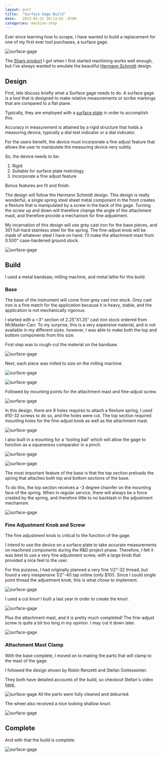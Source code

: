 ```yaml
---
layout: post
title:  "Surface Gage Build"
date:   2023-03-23 20:13:02 -0700
categories: machine-shop
---
```

Ever since learning how to scrape, I have wanted to build a replacement
for one of my first ever tool purchases, a surface gage. 

![surface-gage](/assets/surface-gage/surface-gage-15.JPG)

The [Shars product](https://www.shars.com/7-surface-gage-1) I got when I first started
machining works well enough, but I've always wanted to emulate the beautiful 
[Hermann Schmidt](https://www.hschmidt.com/product/surface-gage-capacity-12-mg-1/) 
design. 

## Design

First, lets discuss briefly what a Surface gage needs to do. A surface gage
is a tool that is designed to make relative measurements or scribe markings 
that are compared to a flat plane. 

Typically, they are employed with a [surface plate](https://en.wikipedia.org/wiki/Surface_plate)
in order to accomplish this. 

Accuracy in measurement is attained by a rigid structure that holds a measuring device, 
typically a dial test indicator or a dial indicator. 

For the users benefit, the device must incorporate a fine adjust feature that allows
the user to manipulate the measuring device very subtly. 

So, the device needs to be:
  1. Rigid
  2. Suitable for surface plate metrology
  3. Incorporate a fine adjust feature

Bonus features are fit and finish.

The design will follow the Hermann Schmidt design. This design is really wonderful,
a single spring steel sheet metal component in the front creates a flexture that is
manipulated by a screw in the back of the gage. Turning the screw up and down will therefore
change the angle of the attachment mast, and therefore provide a mechanism for
fine adjustment. 

My incarnation of this design will use grey cast iron for the base pieces, and 
301 full-hard stainless steel for the spring. The fine-adjust knob will be made
of whatever steel I have on hand. I'll make the attachment mast from 0.500" 
case-hardened ground stock. 

![surface-gage](/assets/surface-gage/surface-gage-1.JPG)

## Build

I used a metal bandsaw, milling machine, and metal lathe for this build.

### Base

The base of the instrument will come from grey cast iron stock. Grey cast iron is a
fine match for the application because it is heavy, stable, and the application
is not mechanically rigorous. 

I started with a ~3" section of 2.25"X1.25" cast iron stock ordered from McMaster-Carr.
To my surprise, this is a very expensive material, and is not available in my different
sizes. however, I was able to make both the top and bottom components from this
size. 

First step was to rough-cut the material on the bandsaw. 

![surface-gage](/assets/surface-gage/surface-gage-2.JPG)

Next, each piece was milled to size on the milling machine.

![surface-gage](/assets/surface-gage/surface-gage-3.JPG)

![surface-gage](/assets/surface-gage/surface-gage-4.JPG)

Followed by mounting points for the attachment mast and fine-adjust screw.

![surface-gage](/assets/surface-gage/surface-gage-5.JPG)

In this design, there are 8 holes requires to attach a flexture spring, I used 
#10-32 screws to do so, and the holes were cut. The top section required mounting holes
for the fine-adjust knob as well as the attachment mast. 

![surface-gage](/assets/surface-gage/surface-gage-6.JPG)

I also built in a mounting for a 'tooling ball' which will allow the gage to 
function as a squareness comparator in a pinch. 

![surface-gage](/assets/surface-gage/surface-gage-9.JPG)

![surface-gage](/assets/surface-gage/surface-gage-10.JPG)

The most important feature of the base is that the top section preloads the
spring that attaches both top and bottom sections of the base. 

To do this, the top section receives a -3 degree chamfer on the mounting face of the spring.
When in regular service, there will always be a force created by the spring, and therefore 
little to no backlash in the adjustment mechanism. 

![surface-gage](/assets/surface-gage/surface-gage-11.JPG)

### Fine Adjustment Knob and Screw

The fine adjustment knob is critical to the function of the gage. 

I intend to use the device on a surface plate to take accurate measurements on machined
components during the R&D project phase. Therefore, I felt it was best to use a
very fine adjustment screw, with a large knob that provided a nice feel to the user.

For this purpose, I had originally planned a very fine 1/2"-32 thread, but found 
a very inexpensive 1/2"-40 tap online (only $10!). Since I could single point thread
the adjustment knob, this is what chose to implement.

![surface-gage](/assets/surface-gage/surface-gage-12.JPG)

I used a cut knurl I built a last year in order to create the knurl.

![surface-gage](/assets/surface-gage/surface-gage-13.JPG)

Plus the attachment mast, and it is pretty much completed! 
The fine-adjust screw is quite a bit too long in my opinion. I may cut it 
down later.

![surface-gage](/assets/surface-gage/surface-gage-14.JPG)


### Attachment Mast Clamp

With the base complete, I moved on to making the parts that will clamp
to the mast of the gage. 

I followed the design shown by Robin Renzetti and Stefan Gotteswinter.

They both have detailed accounts of the build, so checkout Stefan's
video [here.](https://www.youtube.com/watch?v=37TLOf3GWwM)

![surface-gage](/assets/surface-gage/surface-gage-16.JPG)
All the parts were fully cleaned and deburred. 

The wheel also received a nice looking shallow knurl.

![surface-gage](/assets/surface-gage/surface-gage-17.JPG)

## Complete

And with that the build is complete.

![surface-gage](/assets/surface-gage/surface-gage-19.JPG)
